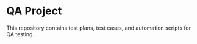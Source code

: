 # QA Project

This repository contains test plans, test cases, and automation scripts for QA testing.